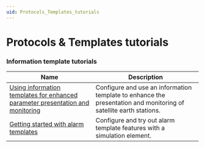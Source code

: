 ```yaml
---
uid: Protocols_Templates_tutorials
---
```


# Protocols & Templates tutorials

### Information template tutorials

| Name | Description |
|--|--|
| [Using information templates for enhanced parameter presentation and monitoring](xref:Information_Templates_Tutorial) | Configure and use an information template to enhance the presentation and monitoring of satellite earth stations. |
| [Getting started with alarm templates](xref:Getting_started_with_alarm_templates) | Configure and try out alarm template features with a simulation element. |
